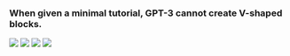 ### When given a minimal tutorial, GPT-3 cannot create V-shaped blocks.

![](simple_not_well_1_1.gif)
![](simple_not_well_2_1.gif)
![](simple_not_well_3_1.gif)
![](simple_not_well_4_1.gif)